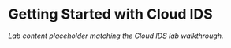 # Getting Started with Cloud IDS

_Lab content placeholder matching the Cloud IDS lab walkthrough._

